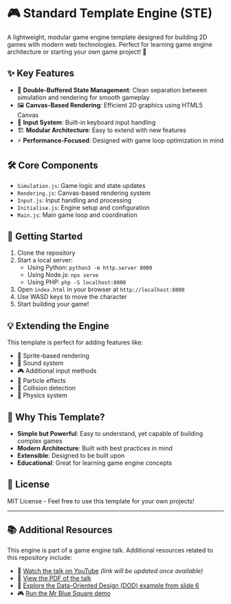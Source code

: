 # 🎮 Standard Template Engine (STE)

A lightweight, modular game engine template designed for building 2D games with modern web technologies. Perfect for learning game engine architecture or starting your own game project! 🚀

## ✨ Key Features

- 🎯 **Double-Buffered State Management**: Clean separation between simulation and rendering for smooth gameplay
- 🖼️ **Canvas-Based Rendering**: Efficient 2D graphics using HTML5 Canvas
- 🎹 **Input System**: Built-in keyboard input handling
- 🏗️ **Modular Architecture**: Easy to extend with new features
- ⚡ **Performance-Focused**: Designed with game loop optimization in mind

## 🛠️ Core Components

- `Simulation.js`: Game logic and state updates
- `Rendering.js`: Canvas-based rendering system
- `Input.js`: Input handling and processing
- `Initialise.js`: Engine setup and configuration
- `Main.js`: Main game loop and coordination

## 🚀 Getting Started

1. Clone the repository
2. Start a local server:
   - Using Python: `python3 -m http.server 8000`
   - Using Node.js: `npx serve`
   - Using PHP: `php -S localhost:8000`
3. Open `index.html` in your browser at `http://localhost:8000`
4. Use WASD keys to move the character
5. Start building your game!

## 💡 Extending the Engine

This template is perfect for adding features like:
- 🎨 Sprite-based rendering
- 🎵 Sound system
- 🎮 Additional input methods
- 🌟 Particle effects
- 🎯 Collision detection
- 🎲 Physics system

## 🎯 Why This Template?

- **Simple but Powerful**: Easy to understand, yet capable of building complex games
- **Modern Architecture**: Built with best practices in mind
- **Extensible**: Designed to be built upon
- **Educational**: Great for learning game engine concepts

## 📝 License

MIT License - Feel free to use this template for your own projects!

---

## 📚 Additional Resources

This engine is part of a game engine talk. Additional resources related to this repository include:

- 🎥 [Watch the talk on YouTube](https://www.youtube.com/@armoriumimperatoris) *(link will be updated once available)*
- 📄 [View the PDF of the talk](https://github.com/123samueld/STE_MkI/blob/main/GameEngineTalk.pdf)
- 🧠 [Explore the Data-Oriented Design (DOD) example from slide 6](https://github.com/123samueld/STE_MkI/blob/main/DOD_example.md)
- 🎮 [Run the Mr Blue Square demo](https://123samueld.github.io/STE_MkI/)
